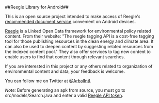 ##Reegle Library for Android##

This is an open source project intended to make access of Reegle's [recommended document service](http://api.reegle.info/documentation/) convenient on Android devices.

[Reegle](http://www.reegle.info/) is a Linked Open Data framework for environmental policy related content. From their website: "The reegle tagging API is a cost-free tagging tool for those publishing resources in the clean energy and climate area. It can also be used to deepen content by suggesting related resources from the indexed content pool." They also offer services to tag new content to enable users to find that content through relevant searches.

If you are interested in this project or any others related to organization of environmental content and data, your feedback is welcome.

You can follow me on Twitter at [@ArbolIntl](https://twitter.com/ArbolIntl).

*Note:* Before generating an apk from source, you must go to src/models/Search.java and enter a valid [Reegle API token](http://api.reegle.info/register).